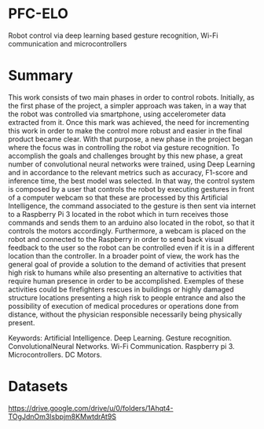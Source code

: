 # PFC-ELO
Robot control via deep learning based gesture recognition, Wi-Fi communication and microcontrollers

# Summary

This work consists of two main phases in order to control robots. Initially, as the first phase of the project, a simpler approach was taken, in a way that the robot was controlled via smartphone, using accelerometer data extracted from it. Once this mark was achieved, the need for incrementing this work in order to make the control more robust and easier in the final product became clear. With that purpose, a new phase in the project began where the focus was in controlling the robot via gesture recognition. To accomplish the goals and challenges brought by this new phase, a great number of convolutional neural networks were trained, using Deep Learning and in accordance to the relevant metrics such as accuracy, F1-score and inference time, the best model was selected. In that way, the control system is composed by a user that controls the robot by executing gestures in front of a computer webcam so that these are processed by this Artificial Intelligence, the command associated to the gesture is then sent via internet to a Raspberry Pi 3 located in the robot which in turn receives those commands and sends them to an arduino also located in the robot, so that it controls the motors accordingly. Furthermore, a webcam is placed on the robot and connected to the Raspberry in order to send back visual feedback to the user so the robot can be controlled even if it is in a different location than the controller.
In a broader point of view, the work has the general goal of provide a solution to the demand of activities that present high risk to humans while also presenting an alternative to activities that require human presence in order to be accomplished. Exemples of these activities could be firefighters rescues in buildings or highly damaged structure locations presenting a high risk to people entrance and also the possibility of execution of medical procedures or operations done from distance, without the physician responsible necessarily being physically present.

Keywords: Artificial Intelligence. Deep Learning. Gesture recognition. ConvolutionalNeural Networks. Wi-Fi Communication. Raspberry pi 3. Microcontrollers. DC Motors.

# Datasets

https://drive.google.com/drive/u/0/folders/1Ahqt4-TOgJdnOm3Isbpjm8KMwtdrAt9S

